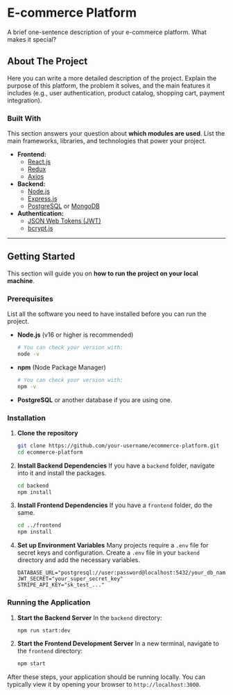 # E-commerce Platform

A brief one-sentence description of your e-commerce platform. What makes it special?

## About The Project

Here you can write a more detailed description of the project. Explain the purpose of this platform, the problem it solves, and the main features it includes (e.g., user authentication, product catalog, shopping cart, payment integration).

### Built With

This section answers your question about **which modules are used**. List the main frameworks, libraries, and technologies that power your project.

*   **Frontend:**
    *   [React.js](https://reactjs.org/)
    *   [Redux](https://redux.js.org/)
    *   [Axios](https://axios-http.com/)
*   **Backend:**
    *   [Node.js](https://nodejs.org/)
    *   [Express.js](https://expressjs.com/)
    *   [PostgreSQL](https://www.postgresql.org/) or [MongoDB](https://www.mongodb.com/)
*   **Authentication:**
    *   [JSON Web Tokens (JWT)](https://jwt.io/)
    *   [bcrypt.js](https://www.npmjs.com/package/bcrypt)

---

## Getting Started

This section will guide you on **how to run the project on your local machine**.

### Prerequisites

List all the software you need to have installed before you can run the project.

*   **Node.js** (v16 or higher is recommended)
    ```sh
    # You can check your version with:
    node -v
    ```
*   **npm** (Node Package Manager)
    ```sh
    # You can check your version with:
    npm -v
    ```
*   **PostgreSQL** or another database if you are using one.

### Installation

1.  **Clone the repository**
    ```sh
    git clone https://github.com/your-username/ecommerce-platform.git
    cd ecommerce-platform
    ```

2.  **Install Backend Dependencies**
    If you have a `backend` folder, navigate into it and install the packages.
    ```sh
    cd backend
    npm install
    ```

3.  **Install Frontend Dependencies**
    If you have a `frontend` folder, do the same.
    ```sh
    cd ../frontend
    npm install
    ```

4.  **Set up Environment Variables**
    Many projects require a `.env` file for secret keys and configuration. Create a `.env` file in your `backend` directory and add the necessary variables.
    ```
    DATABASE_URL="postgresql://user:password@localhost:5432/your_db_name"
    JWT_SECRET="your_super_secret_key"
    STRIPE_API_KEY="sk_test_..."
    ```

### Running the Application

1.  **Start the Backend Server**
    In the `backend` directory:
    ```sh
    npm run start:dev
    ```

2.  **Start the Frontend Development Server**
    In a new terminal, navigate to the `frontend` directory:
    ```sh
    npm start
    ```

After these steps, your application should be running locally. You can typically view it by opening your browser to `http://localhost:3000`.
